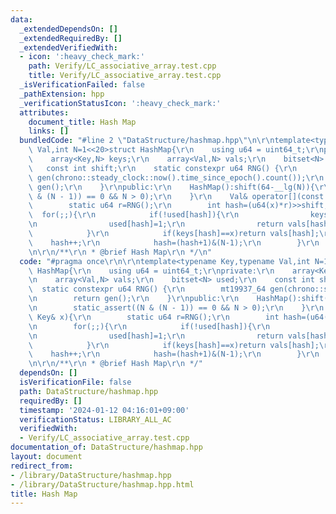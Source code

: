 ```yaml
---
data:
  _extendedDependsOn: []
  _extendedRequiredBy: []
  _extendedVerifiedWith:
  - icon: ':heavy_check_mark:'
    path: Verify/LC_associative_array.test.cpp
    title: Verify/LC_associative_array.test.cpp
  _isVerificationFailed: false
  _pathExtension: hpp
  _verificationStatusIcon: ':heavy_check_mark:'
  attributes:
    document_title: Hash Map
    links: []
  bundledCode: "#line 2 \"DataStructure/hashmap.hpp\"\n\r\ntemplate<typename Key,typename\
    \ Val,int N=1<<20>struct HashMap{\r\n    using u64 = uint64_t;\r\nprivate:\r\n\
    \    array<Key,N> keys;\r\n    array<Val,N> vals;\r\n    bitset<N> used;\r\n \
    \   const int shift;\r\n    static constexpr u64 RNG() {\r\n        mt19937_64\
    \ gen(chrono::steady_clock::now().time_since_epoch().count());\r\n        return\
    \ gen();\r\n    }\r\npublic:\r\n    HashMap():shift(64-__lg(N)){\r\n        static_assert((N\
    \ & (N - 1)) == 0 && N > 0);\r\n    }\r\n    Val& operator[](const Key& x){\r\n\
    \        static u64 r=RNG();\r\n        int hash=(u64(x)*r)>>shift;\r\n      \
    \  for(;;){\r\n            if(!used[hash]){\r\n                keys[hash]=x;\r\
    \n                used[hash]=1;\r\n                return vals[hash]=Val();\r\n\
    \            }\r\n            if(keys[hash]==x)return vals[hash];\r\n        \
    \    hash++;\r\n            hash=(hash+1)&(N-1);\r\n        }\r\n    }\r\n};\r\
    \n\r\n/**\r\n * @brief Hash Map\r\n */\n"
  code: "#pragma once\r\n\r\ntemplate<typename Key,typename Val,int N=1<<20>struct\
    \ HashMap{\r\n    using u64 = uint64_t;\r\nprivate:\r\n    array<Key,N> keys;\r\
    \n    array<Val,N> vals;\r\n    bitset<N> used;\r\n    const int shift;\r\n  \
    \  static constexpr u64 RNG() {\r\n        mt19937_64 gen(chrono::steady_clock::now().time_since_epoch().count());\r\
    \n        return gen();\r\n    }\r\npublic:\r\n    HashMap():shift(64-__lg(N)){\r\
    \n        static_assert((N & (N - 1)) == 0 && N > 0);\r\n    }\r\n    Val& operator[](const\
    \ Key& x){\r\n        static u64 r=RNG();\r\n        int hash=(u64(x)*r)>>shift;\r\
    \n        for(;;){\r\n            if(!used[hash]){\r\n                keys[hash]=x;\r\
    \n                used[hash]=1;\r\n                return vals[hash]=Val();\r\n\
    \            }\r\n            if(keys[hash]==x)return vals[hash];\r\n        \
    \    hash++;\r\n            hash=(hash+1)&(N-1);\r\n        }\r\n    }\r\n};\r\
    \n\r\n/**\r\n * @brief Hash Map\r\n */"
  dependsOn: []
  isVerificationFile: false
  path: DataStructure/hashmap.hpp
  requiredBy: []
  timestamp: '2024-01-12 04:16:01+09:00'
  verificationStatus: LIBRARY_ALL_AC
  verifiedWith:
  - Verify/LC_associative_array.test.cpp
documentation_of: DataStructure/hashmap.hpp
layout: document
redirect_from:
- /library/DataStructure/hashmap.hpp
- /library/DataStructure/hashmap.hpp.html
title: Hash Map
---
```

